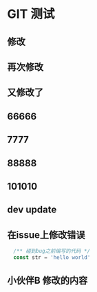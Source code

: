 # GIT 测试

## 修改
## 再次修改

## 又修改了

## 66666

## 7777

## 88888

## 101010

## dev update

## 在issue上修改错误

```JavaScript
  /** 碰到bug之前编写的代码 */
  const str = 'hello world'
```


## 小伙伴B 修改的内容